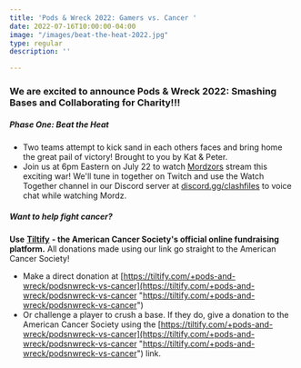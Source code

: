 ```yaml
---
title: 'Pods & Wreck 2022: Gamers vs. Cancer '
date: 2022-07-16T10:00:00-04:00
image: "/images/beat-the-heat-2022.jpg"
type: regular
description: ''

---
```

### We are excited to announce Pods & Wreck 2022: Smashing Bases and Collaborating for Charity!!!

##### Phase One: Beat the Heat 

* Two teams attempt to kick sand in each others faces and bring home the great pail of victory! Brought to you by Kat & Peter. 
* Join us at 6pm Eastern on July 22 to watch [Mordzors](https://twitch.tv/mordzors) stream this exciting war! We'll tune in together on Twitch and use the Watch Together channel in our Discord server at [discord.gg/clashfiles](https://discord.gg/clashfiles) to voice chat while watching Mordz.

##### Want to help fight cancer?  

**Use** [**Tiltify**](https://tiltify.com/+pods-and-wreck/podsnwreck-vs-cancer) **- the American Cancer Society's official online fundraising platform.** All donations made using our link go straight to the American Cancer Society!

* Make a direct donation at [https://tiltify.com/+pods-and-wreck/podsnwreck-vs-cancer](https://tiltify.com/+pods-and-wreck/podsnwreck-vs-cancer "https://tiltify.com/+pods-and-wreck/podsnwreck-vs-cancer")
* Or challenge a player to crush a base. If they do, give a donation to the American Cancer Society using the [https://tiltify.com/+pods-and-wreck/podsnwreck-vs-cancer](https://tiltify.com/+pods-and-wreck/podsnwreck-vs-cancer "https://tiltify.com/+pods-and-wreck/podsnwreck-vs-cancer") link.